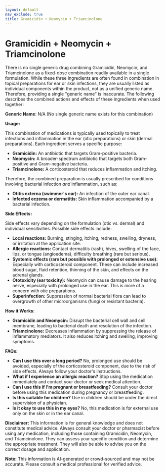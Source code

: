 ```yaml
---
layout: default
nav_exclude: true
title: Gramicidin + Neomycin + Triamcinolone
---
```


# Gramicidin + Neomycin + Triamcinolone

There is no single generic drug combining Gramicidin, Neomycin, and Triamcinolone as a fixed-dose combination readily available in a single formulation.  While these three ingredients are often found in combination in topical preparations for ear or skin infections, they are usually listed as individual components within the product, not as a unified generic name.  Therefore, providing a single "generic name" is inaccurate.  The following describes the combined actions and effects of these ingredients when used together:


**Generic Name:**  N/A (No single generic name exists for this combination)


**Usage:**

This combination of medications is typically used topically to treat infections and inflammation in the ear (otic preparations) or skin (dermal preparations).  Each ingredient serves a specific purpose:

* **Gramicidin:** An antibiotic that targets Gram-positive bacteria.
* **Neomycin:** A broader-spectrum antibiotic that targets both Gram-positive and Gram-negative bacteria.
* **Triamcinolone:** A corticosteroid that reduces inflammation and itching.


Therefore, the combined preparation is usually prescribed for conditions involving bacterial infection *and* inflammation, such as:

* **Otitis externa (swimmer's ear):** An infection of the outer ear canal.
* **Infected eczema or dermatitis:** Skin inflammation accompanied by a bacterial infection.


**Side Effects:**

Side effects vary depending on the formulation (otic vs. dermal) and individual sensitivities.  Possible side effects include:

* **Local reactions:** Burning, stinging, itching, redness, swelling, dryness, or irritation at the application site.
* **Allergic reactions:**  Contact dermatitis (rash), hives, swelling of the face, lips, or tongue (angioedema), difficulty breathing (rare but serious).
* **Systemic effects (rare but possible with prolonged or extensive use):**  Especially with corticosteroid component. These can include increased blood sugar, fluid retention, thinning of the skin,  and effects on the adrenal glands.
* **Ototoxicity (ear toxicity):**  Neomycin can cause damage to the hearing nerve, especially with prolonged use in the ear. This is more of a concern with otic preparations.
* **Superinfection:** Suppression of normal bacterial flora can lead to overgrowth of other microorganisms (fungi or resistant bacteria).


**How it Works:**

* **Gramicidin and Neomycin:** Disrupt the bacterial cell wall and cell membrane, leading to bacterial death and resolution of the infection.
* **Triamcinolone:**  Decreases inflammation by suppressing the release of inflammatory mediators.  It also reduces itching and swelling, improving symptoms.


**FAQs:**

* **Can I use this over a long period?** No, prolonged use should be avoided, especially of the corticosteroid component, due to the risk of side effects. Always follow your doctor's instructions.
* **What if I experience an allergic reaction?** Stop using the medication immediately and contact your doctor or seek medical attention.
* **Can I use this if I'm pregnant or breastfeeding?** Consult your doctor before using this medication during pregnancy or breastfeeding.
* **Is this suitable for children?**  Use in children should be under the direct supervision of a physician.
* **Is it okay to use this in my eyes?** No, this medication is for external use only on the skin or in the ear canal.


**Disclaimer:** This information is for general knowledge and does not constitute medical advice.  Always consult your doctor or pharmacist before using any medication, including those containing Gramicidin, Neomycin, and Triamcinolone. They can assess your specific condition and determine the appropriate treatment.  They will also be able to advise you on the correct dosage and application.


**Note:** This information is AI-generated or crowd-sourced and may not be accurate. Please consult a medical professional for verified advice.